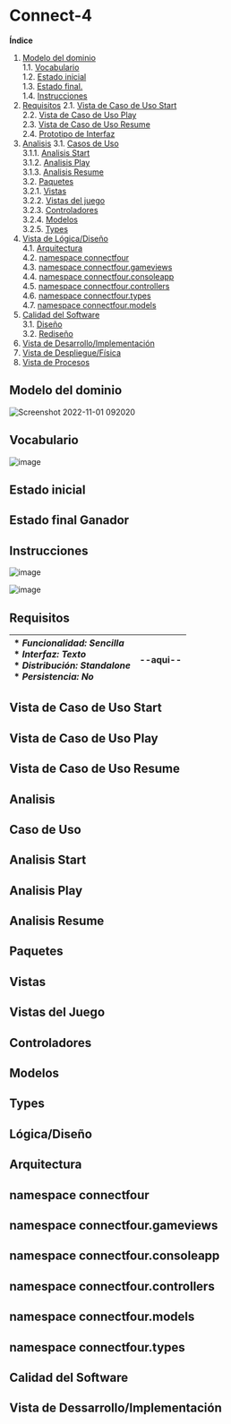 # Connect-4

**Índice**
1. [Modelo del dominio](#modelo-del-dominio)  
    1.1. [Vocabulario](#vocabulario)  
    1.2. [Estado inicial](#estado-inicial)  
    1.3. [Estado final.](#estado-final)  
    1.4. [Instrucciones](#instrucciones)  
2. [Requisitos](#Requisitos)
    2.1. [Vista de Caso de Uso Start](#vista-de-caso-de-uso-start)  
    2.2. [Vista de Caso de Uso Play](#vista-de-caso-de-uso-play)  
    2.3. [Vista de Caso de Uso Resume](#vista-de-caso-de-uso-resume)    
    2.4. [Prototipo de Interfaz](#prototipo-de-interfaz)   
3. [Analisis](#Analisis)
    3.1. [Casos de Uso](#casos-de-uso)  
    3.1.1. [Analisis Start](#analisis-start)  
    3.1.2. [Analisis Play](#analisis-play)  
    3.1.3. [Analisis Resume](#analisis-resume)  
    3.2. [Paquetes](#paquetes)  
    3.2.1. [Vistas](#vistas)  
    3.2.2. [Vistas del juego](#vistas-del-juegos)  
    3.2.3. [Controladores](#controladores)  
    3.2.4. [Modelos](#modelos)  
    3.2.5. [Types](#types)  
4. [Vista de Lógica/Diseño](#vista-de-lógicadiseño)  
   4.1. [Arquitectura](#arquitectura)  
   4.2. [namespace connectfour](#namespace-connectFour)  
   4.3. [namespace connectfour.gameviews](#namespace-connectfourgameviews)<br>
   4.4. [namespace connectfour.consoleapp](#namespace-connectfour.consoleapp)<br>
   4.5. [namespace connectfour.controllers](#namespace-connectfourcontrollers)<br>
   4.6. [namespace connectfour.types](#namespace-connectfourtypes)  
   4.7. [namespace connectfour.models](#namespace-connectfourmodels)  
3. [Calidad del Software](#calidad-del-software)  
   3.1. [Diseño](#diseño)  
   3.2. [Rediseño](#rediseño)
4. [Vista de Desarrollo/Implementación](#vista-de-desarrolloimplementación)
5. [Vista de Despliegue/Física](#vista-de-desplieguefísica)
6. [Vista de Procesos](#vista-de-procesos)

## Modelo del dominio

![Screenshot 2022-11-01 092020](https://user-images.githubusercontent.com/46433173/199242919-550c3616-9585-472f-b9b2-d4af46882528.png)

## Vocabulario

![image](https://user-images.githubusercontent.com/46433173/199251331-af761325-ccc6-4ddd-818b-453f491f779d.png)

## Estado inicial

## Estado final Ganador

## Instrucciones

![image](https://user-images.githubusercontent.com/46433173/199270935-5a2401dd-8986-41c6-b3b5-57c41d5a2fce.png)

![image](https://user-images.githubusercontent.com/46433173/199284254-23be1db8-166f-4bd7-aa1d-a8991747edb5.png)


## Requisitos

| * _Funcionalidad: **Sencilla**_<br/>  * _Interfaz: **Texto**_<br/>  * _Distribución: **Standalone**_<br/>  * _Persistencia: **No**_<br/> | --aqui-- | 
| :------- | :------: |  

## Vista de Caso de Uso Start

## Vista de Caso de Uso Play

## Vista de Caso de Uso Resume

## Analisis

## Caso de Uso

## Analisis Start

## Analisis Play

## Analisis Resume

## Paquetes

## Vistas

## Vistas del Juego

## Controladores

## Modelos

## Types

## Lógica/Diseño

## Arquitectura

## namespace connectfour

## namespace connectfour.gameviews

## namespace connectfour.consoleapp

## namespace connectfour.controllers

## namespace connectfour.models

## namespace connectfour.types

## Calidad del Software

## Vista de Dessarrollo/Implementación

